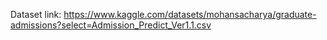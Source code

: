 Dataset link: https://www.kaggle.com/datasets/mohansacharya/graduate-admissions?select=Admission_Predict_Ver1.1.csv
